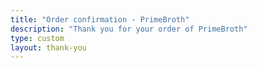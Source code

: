```yaml
---
title: "Order confirmation - PrimeBroth"
description: "Thank you for your order of PrimeBroth"
type: custom
layout: thank-you
---
```



